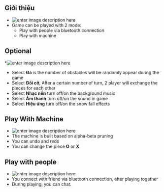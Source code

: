 ﻿## Giới thiệu
*	![enter image description here](https://lh3.googleusercontent.com/LIlv-93ekbQ-_5AAt8i76FQV1EmA7Q1tXVFKRCogyGw0GDzPbGejC5lnGaqGbJgm33EaWzYW1jT1)
* Game can be played with 2 mode:
	* Play with people via bluetooth connection
	* Play with machine
## Optional
*![enter image description here](https://lh3.googleusercontent.com/BRTtEgpsPce9BoKP5WKh_QTTKTRpuj190LbFxaCECaYM0xebR2pZi0_FMymm-tklnsKusm76ink8)
* Select **Đá** is the number of obstacles will be randomly appear during the game
* Select **Đổi cờ**, After a certain number of turn, 2 player will exchange the pieces for each other
* Select **Nhạc nền** turn off/on the background music
* Select **Âm thanh** turn off/on the sound in game
* Select **Hiệu ứng** turn off/on the snow fall effects
## Play With Machine
*	![enter image description here](https://lh3.googleusercontent.com/kZocTjIv6_rVDmhcnCYqrsX5ca6kLMlPQHXvDCXTebKian9f0NjpAyT07cdw-tsp0AdXiusPTuMj)
*	The machine is built based on alpha-beta pruning
*	You can undo and redo
*	You can change the piece **O** or **X**
## Play with people

*	![enter image description here](https://lh3.googleusercontent.com/Y-bo44ryJsFD6y5jEhJWpLoH52yE2F0jmy0PLFGKvvwPURTEBDUCzL87-4993fwteji1kPvakQw6)
*	You connect with friend via bluetooth connection, after playing together
*	During playing, you can chat.
